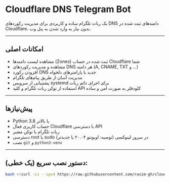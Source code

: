 # Cloudflare DNS Telegram Bot

یک ربات تلگرام ساده و کاربردی برای مدیریت رکوردهای DNS دامنه‌های ثبت شده در Cloudflare، بدون نیاز به وارد شدن به پنل وب.

---

## امکانات اصلی

- مشاهده لیست دامنه‌ها (Zones) ثبت شده در حساب Cloudflare شما  
- مشاهده و مدیریت رکوردهای DNS هر دامنه (A, CNAME, TXT و ...)  
- افزودن رکورد DNS جدید با پارامترهای دلخواه  
- مدیریت آسان از طریق پیام‌های تلگرام  
- پشتیبانی از سرویس systemd برای اجرای دائم ربات  
- استفاده از توکن ربات تلگرام و کلید API کلودفلر به صورت امن و ساده

---

## پیش‌نیازها

- Python 3.8 یا بالاتر  
- حساب کاربری فعال Cloudflare با دسترسی API  
- ربات تلگرام با توکن معتبر  
- دسترسی root یا sudo در سرور لینوکسی (توصیه: اوبونتو ۲۰.۰۴ یا جدیدتر)  
- نصب `git` و `python3-venv`

---
## دستور نصب سریع (یک خطی):

```bash
bash <(curl -Ls --ipv4 https://raw.githubusercontent.com/rasim-gh/cloudflare_dns_bot/main/setup.sh)
